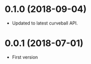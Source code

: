 0.1.0 (2018-09-04)
=================

* Updated to latest curveball API.


0.0.1 (2018-07-01)
==================

* First version

